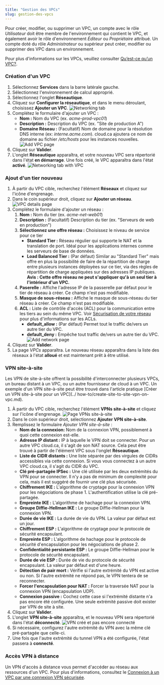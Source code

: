 ```yaml
---
title: "Gestion des VPCs"
slug: gestion-des-vpcs
---
```



<!-- - [Create a new VPC](#create-a-new-vpc)
- [Create a new network tier](#create-a-new-network-tier)
- [Site-to-Site VPN](#site-to-site-vpn)
    + [Considerations:](#considerations-) -->

Pour créer, modifier, ou supprimer un VPC, un compte avec le rôle *Utilisateur* doit être membre de l'environnement qui contient le VPC, et également avoir le rôle d'environnement *Éditeur* ou *Propriétaire* attribué. Un compte doté du rôle *Administrateur* ou supérieur peut créer, modifier ou supprimer des VPC dans un environnement.

Pour plus d'informations sur les VPCs, veuillez consulter [Qu’est-ce qu’un VPC?](../basic-concepts/what-is-a-vpc.md).

### Création d'un VPC

1. Sélectionnez **Services** dans la barre latérale gauche.
1. Sélectionnez l'environnement de calcul approprié.
1. Sélectionnez l'onglet **Réseautique**.
1. Cliquez sur **Configurer la réseautique**, et dans le menu déroulant, choisissez **Ajouter un VPC**.
![Networking tab](/assets/cca-working-with-vpcs-1-fr.png)
1. Complétez le formulaire d'ajouter un VPC :
   - **Nom :** Nom du VPC (ex. *acme-prod-vpc01*)
   - **Description :** Description du VPC (ex. "Site de production A")
   - **Domaine Réseau :** (Facultatif) Nom de domaine pour la résolution DNS interne (ex: *interne.acme.com*). cloud.ca ajoutera ce nom de domaine au fichier */etc/hosts* pour les instances nouvelles.
   ![Add VPC page](/assets/cca-working-with-vpcs-2-fr.png)
1. Cliquez sur **Valider**.
1. L'onglet **Réseautique** apparaîtra, et votre nouveau VPC sera répertorié dans l'état **en démarrage**. Une fois créé, le VPC apparaîtra dans l'état **activé**.
![Networking tab with VPC](/assets/cca-working-with-vpcs-3-fr.png)

### Ajout d'un tier nouveau

1. À partir du VPC cible, recherchez l'élément **Réseaux** et cliquez sur l'icône d'engrenage.
1. Dans le coin supérieur droit, cliquez sur **Ajouter un réseau**.
![VPC details page](/assets/cca-working-with-vpcs-4-fr.png)
1. Complétez le formulaire d'ajouter un réseau :
   1. **Nom :** Nom du tier (ex. *acme-net-web01*)
   1. **Description :** (Facultatif) Description du tier (ex. "Serveurs de web en production")
   1. **Sélectionnez une offre réseau :** Choisissez le niveau de service pour ce tier
      - **Standard Tier :**  Réseau régulier qui supporte le NAT et la translation de port. Idéal pour les applications internes comme les serveurs de base de données.
      - **Load Balanced Tier :**  (Par défaut) Similar au "Standard Tier" mais offre en plus la possibilité de faire de la répartition de charge entre plusieurs instances déployées sur ce tier, via des règles de répartition de charge appliquées sur des adresses IP publiques. **Avis : Cette offre réseau ne peut s'appliquer qu'à un seul tier à l'intérieur d'un VPC.**
   1. **Paserelle :**  Affiche l'adresse IP de la passerelle par défaut pour le tier de réseau à créer.  Ce champ n'est pas modifiable.
   1. **Masque de sous-réseau :**  Affiche le masque de sous-réseau du tier réseau à créer. Ce champ n'est pas modifiable.
   1. **ACL :** Liste de contrôle d'accès (ACL) pour la communication entre les tiers au sein du même VPC. Voir [Sécurisation de votre réseau](securing-your-network.md) pour plus d'informations sur les ACLs.
      - **default_allow :**  (Par défaut) Permet tout le traffic de/vers un autre tier du VPC.
      - **default_deny  :**  Empêche tout traffic de/vers un autre tier du VPC.
   ![Add network page](/assets/cca-working-with-vpcs-5-fr.png)
1. Cliquez sur **Valider**.
1. La page *VPCs* apparaîtra. Le nouveau réseau apparaîtra dans la liste des réseaux à l'état **alloué** et est maintenant prêt à être utilisé.

### VPN site-à-site

Les VPN de site-à-site offrent la possibilité d'interconnecter plusieurs VPCs, un bureau distant à un VPC, ou un autre fournisseur de cloud à un VPC. Un exemple d'un VPN site-à-site peut être trouvé dans l'article pratique [Créer un VPN site-à-site pour un VPC](../ how-to/create-site-to-site-vpn-on-vpc.md).

1. À partir du VPC cible, recherchez l'élément **VPNs site-à-site** et cliquez sur l'icône d'engrenage.
   ![Page VPNs site-à-site](/assets/cca-working-with-vpcs-6-fr.png)
1. Dans le coin supérieur droit, sélectionnez **Ajouter VPN site-à-site**.
1. Remplissez le formulaire *Ajouter VPN site-à-site* :
   - **Nom de la connexion:**  Nom de la connexion VPN, possiblement à quoi cette connexion est-elle.
   - **Adresse IP distant :**  IP à laquelle le VPN doit se connecter. Pour un autre VPC cloud.ca, il s'agit de son NAT source.  Cela peut être trouvé à partir de l'élément VPC sous l'onglet **Réseautique**.
   - **Liste de CIDR distants :**  Une liste séparée par des virgules de CIDRs accessibles via cette connexion. Si vous vous connectez à un autre VPC cloud.ca, il s'agit du CIDR du VPC.
   - **Clé pré-partagée IPSec :**  Une clé utilisée par les deux extrémités du VPN pour se connecter. Il n'y a pas de minimum de complexité pour cela, mais il est suggéré de fournir une clé plus sécurisée.
   - **Chiffrement IKE :** L'algorithme de cryptage pour la connexion VPN pour les négociations de phase 1. L'authentification utilise la clé pré-partagée.
   - **Empreinte IKE :** L'algorithme de hachage pour la connexion VPN.
   - **Groupe Diffie-Hellman IKE :** Le groupe Diffie-Hellman pour la connexion VPN.
   - **Durée de vie IKE :** La durée de vie du VPN. La valeur par défaut est un jour.
   - **Chiffrement ESP :** L'algorithme de cryptage pour le protocole de sécurité encapsulant.
   - **Empreinte ESP :** L'algorithme de hachage pour le protocole de sécurité d'encapsulation pour les négociations de phase 2.
   - **Confidentialité persistante ESP :** Le groupe Diffie-Hellman pour le protocole de sécurité encapsulant.
   - **Durée de vie ESP :**  Durée de vie du protocole de sécurité encapsulant. La valeur par défaut est d'une heure.
   - **Détection de pair mort :**  Vérifie si l'autre extrémité du VPN est active ou non. Si l'autre extrémité ne répond pas, le VPN tentera de se reconnecter.
   - **Forcer l'encapsulation pour NAT :** Forcer la traversée NAT pour la connexion VPN (encapsulation UDP).
   - **Connexion passive :**  Cochez cette case si l'extrémité distante n'a pas encore été configurée. Une seule extrémité passive doit exister par VPN de site à site.
1. Cliquez sur **Valider**.
1. L'onglet **VPN site-à-site** apparaîtra, et le nouveau VPN sera répertorié dans l'état **déconnecté**.
   ![VPN créé et pas encore connecté](/assets/cca-working-with-vpcs-7-fr.png)
1. Si nécessaire, configurez l'autre extrémité du VPN avec la même clé pré-partagée que celle-ci.
1. Une fois que l'autre extrémité du tunnel VPN a été configurée, l'état passera à **connecté**.

### Accès VPN à distance

Un VPN d'accès à distance vous permet d'accéder au réseau aux ressources d'un VPC. Pour plus d'informations, consultez le [Connexion à un VPC par une connexion VPN sécurisée](../VPN/connect-to-a-remote-management-vpn-ikev2.md).
